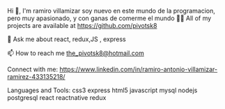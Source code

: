 Hi 👋, I'm ramiro villamizar
soy nuevo en este mundo de la programacion, pero muy apasionado, y con ganas de comerme el mundo
👨‍💻 All of my projects are available at https://github.com/pivotsk8

💬 Ask me about react, redux,JS , express

📫 How to reach me the_pivotsk8@hotmail.com

Connect with me:
https://www.linkedin.com/in/ramiro-antonio-villamizar-ramirez-433135218/

Languages and Tools:
css3 express html5 javascript mysql nodejs postgresql react reactnative redux
